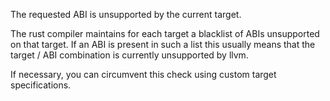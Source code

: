 The requested ABI is unsupported by the current target.

The rust compiler maintains for each target a blacklist of ABIs unsupported on
that target. If an ABI is present in such a list this usually means that the
target / ABI combination is currently unsupported by llvm.

If necessary, you can circumvent this check using custom target specifications.
